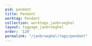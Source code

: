 ```yaml
---
pid: pendant
title: Pendant
worktag: Pendant
collection: worktags_janbrueghel
layout: tagpage_janbrueghel
order: '129'
permalink: "/janbrueghel/tags/pendant"
---
```

